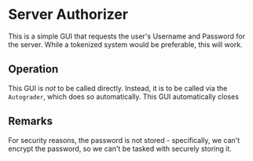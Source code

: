 # Server Authorizer

This is a simple GUI that requests the user's Username and Password for
the server. While a tokenized system would be preferable, this will work.

## Operation

This GUI is _not_ to be called directly. Instead, it is to be called via the
`Autograder`, which does so automatically. This GUI automatically closes

## Remarks

For security reasons, the password is not stored - specifically, we can't
encrypt the password, so we can't be tasked with securely storing it.